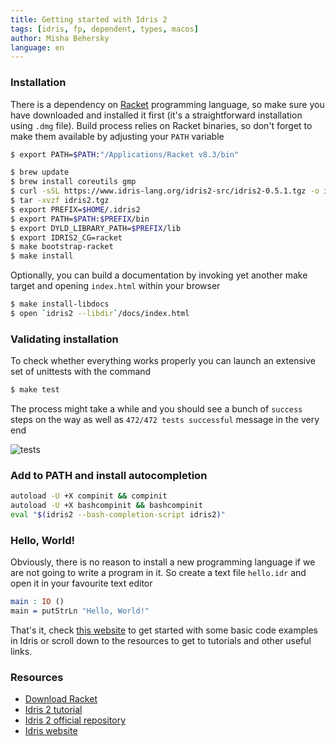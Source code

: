 ```yaml
---
title: Getting started with Idris 2
tags: [idris, fp, dependent, types, macos]
author: Misha Behersky
language: en
---
```


### Installation

There is a dependency on [Racket](https://racket-lang.org/) programming language, so make sure you have downloaded and installed it first (it's a straightforward installation using `.dmg` file). Build process relies on Racket binaries, so don't forget to make them available by adjusting your `PATH` variable

```bash
$ export PATH=$PATH:"/Applications/Racket v8.3/bin"
```


```bash
$ brew update
$ brew install coreutils gmp
$ curl -sSL https://www.idris-lang.org/idris2-src/idris2-0.5.1.tgz -o idris2.tgz
$ tar -xvzf idris2.tgz
$ export PREFIX=$HOME/.idris2
$ export PATH=$PATH:$PREFIX/bin
$ export DYLD_LIBRARY_PATH=$PREFIX/lib
$ export IDRIS2_CG=racket
$ make bootstrap-racket
$ make install
```

Optionally, you can build a documentation by invoking yet another make target and opening `index.html` within your browser

```bash
$ make install-libdocs
$ open `idris2 --libdir`/docs/index.html
```

### Validating installation

To check whether everything works properly you can launch an extensive set of unittests with the command

```bash
$ make test
```

The process might take a while and you should see a bunch of `success` steps on the way as well as
`472/472 tests successful` message in the very end

![tests](/images/idris_tests.png)

### Add to PATH and install autocompletion

```bash
autoload -U +X compinit && compinit
autoload -U +X bashcompinit && bashcompinit
eval "$(idris2 --bash-completion-script idris2)"
```

### Hello, World!

Obviously, there is no reason to install a new programming language if we are not going to write a program in it. So create a text file `hello.idr` and open it in your favourite text editor

```idr
main : IO ()
main = putStrLn "Hello, World!"
```

That's it, check [this website](https://bmwant.github.io/idris-is-awesome.github.io/) to get started with some basic code examples in Idris or scroll down to the resources to get to tutorials and other useful links.

### Resources

* [Download Racket](https://download.racket-lang.org/)
* [Idris 2 tutorial](https://idris2.readthedocs.io/en/latest/tutorial/index.html)
* [Idris 2 official repository](https://github.com/idris-lang/Idris2)
* [Idris website](https://www.idris-lang.org/)
